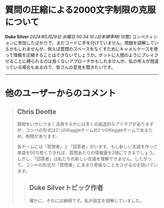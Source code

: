 # 質問の圧縮による2000文字制限の克服について
**Duke Silver** *2024年5月29日 水曜日 00:34:10 (日本標準時)* (0票)
コンペティションに参加したばかりで、まだコードに手を付けていません。問題を誤解しているかもしれませんが、例えば質問のスペースをなくすためにキャメルケースを使って情報を圧縮することはできないでしょうか。ボットに人間のようにプレイさせることに縛られるのは良くないアプローチかもしれませんが、私の考えが間違っている場合もあるので、皆さんの意見を聞きたいです。

---
# 他のユーザーからのコメント
> ## Chris Deotte
> 
> 質問をいかにうまく活用するかには多くの創造的なアイデアがありますが、コンペの形式は2つのKaggleチーム対2つのKaggleチームであるため、制限があります。
> 
> 各チームには「質問者」と「回答者」がいます。もし新しい言語を作って単語を50%短くできれば、質問あたりの情報量を2倍にできるでしょう。しかし、「回答者」は私たちの新しい言語を理解できません。したがって、コンペの形式が「質問者」にあまり奇抜なことをさせるのを防いでいます。
> 
> > ## Duke Silverトピック作者
> > 
> > 確かに、それには納得です。私が設定を誤解していました。
> > 
> > >
